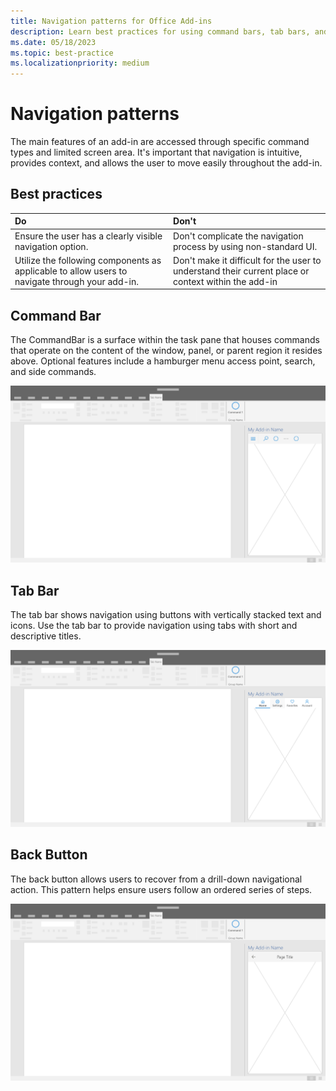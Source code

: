 ```yaml
---
title: Navigation patterns for Office Add-ins
description: Learn best practices for using command bars, tab bars, and back buttons to design the navigation of an Office Add-in.
ms.date: 05/18/2023
ms.topic: best-practice
ms.localizationpriority: medium
---
```


# Navigation patterns

The main features of an add-in are accessed through specific command types and limited screen area. It's important that navigation is intuitive, provides context, and allows the user to move easily throughout the add-in.

## Best practices

| Do    | Don't |
| :---- | :---- |
| Ensure the user has a clearly visible navigation option. | Don't complicate the navigation process by using non-standard UI.
| Utilize the following components as applicable to allow users to navigate through your add-in. | Don't make it difficult for the user to understand their current place or context within the add-in

## Command Bar

The CommandBar is a surface within the task pane that houses commands that operate on the content of the window, panel, or parent region it resides above. Optional features include a hamburger menu access point, search, and side commands.

![Illustration showing a command bar within an Office desktop application task pane. This example shows a command bar immediately below the add-in name that includes a hamburger menu and search.](../images/add-in-command-bar.png)

## Tab Bar

The tab bar shows navigation using buttons with vertically stacked text and icons. Use the tab bar to provide navigation using tabs with short and descriptive titles.

![Illustration showing a tab bar within an Office desktop application task pane. This example shows a tab bar immediately below the add-in name with "Home", "Settings", "Favorites", and "Account" tabs.](../images/add-in-tab-bar.png)

## Back Button

The back button allows users to recover from a drill-down navigational action. This pattern helps ensure users follow an ordered series of steps.

![Illustration showing a back button within an Office desktop application task pane. This example shows a back button immediately below the add-in name, in the top left.](../images/add-in-back-button.png)
